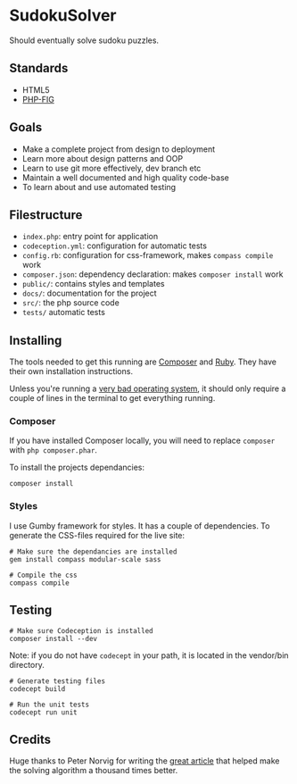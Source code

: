 # SudokuSolver

Should eventually solve sudoku puzzles.

## Standards

- HTML5
- [PHP-FIG](www.php-fig.org)

## Goals

- Make a complete project from design to deployment
- Learn more about design patterns and OOP
- Learn to use git more effectively, dev branch etc
- Maintain a well documented and high quality code-base
- To learn about and use automated testing

## Filestructure

- `index.php`: entry point for application
- `codeception.yml`: configuration for automatic tests
- `config.rb`: configuration for css-framework, makes `compass compile` work
- `composer.json`: dependency declaration: makes `composer install` work
- `public/`: contains styles and templates
- `docs/`: documentation for the project
- `src/`: the php source code
- `tests/` automatic tests

## Installing

The tools needed to get this running are [Composer](http://getcomposer.org/) and [Ruby](https://www.ruby-lang.org/).
They have their own installation instructions.

Unless you're running a [very bad operating system](http://windows.microsoft.com/en-us/windows/home),
it should only require a couple of lines in the terminal to get everything running.

### Composer

If you have installed Composer locally, you will need to replace
`composer` with `php composer.phar`.

To install the projects dependancies:

    composer install


### Styles

I use Gumby framework for styles. It has a couple of dependencies. To generate
the CSS-files required for the live site:

    # Make sure the dependancies are installed
    gem install compass modular-scale sass

    # Compile the css
    compass compile


## Testing

    # Make sure Codeception is installed
    composer install --dev

Note: if you do not have `codecept` in your path, it is located in the vendor/bin directory.

    # Generate testing files
    codecept build

    # Run the unit tests
    codecept run unit

## Credits

Huge thanks to Peter Norvig for writing the [great article](http://norvig.com/sudoku.html)
that helped make the solving algorithm a thousand times better.

